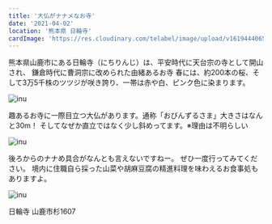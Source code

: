 ```yaml
---
title: '大仏がナナメなお寺'
date: '2021-04-02'
location: '熊本県 日輪寺'
cardImage: 'https://res.cloudinary.com/telabel/image/upload/v1619444065/caption_fmmo1a.jpg'
---
```



熊本県山鹿市にある日輪寺（にちりんじ）は、平安時代に天台宗の寺として開山され、
鎌倉時代に曹洞宗に改められた由緒あるお寺
春には、約200本の桜、そして3万5千株のツツジが咲き誇り、一帯は赤や白、ピンク色に染まります。


![inu](https://res.cloudinary.com/telabel/image/upload/v1619780222/774a76a834dbb5a841505601773483d4-900x540_vsdhk7.jpg)

趣あるお寺に一際目立つ大仏があります。通称「おびんずるさま」大きさはなんと30m！
そしてなぜか直立ではなく少し斜めってます。※理由は不明らしい


![inu](https://res.cloudinary.com/telabel/image/upload/v1619781230/normal_k1cs0k.jpg)


後ろからのナナめ具合がなんとも言えないですねー。
ぜひ一度行ってみてください。
境内に住職自ら採った山菜や胡麻豆腐の精進料理を味わえるお食事処もありますよ。


![inu](https://res.cloudinary.com/telabel/image/upload/v1619444065/caption_fmmo1a.jpg)


日輪寺  山鹿市杉1607
